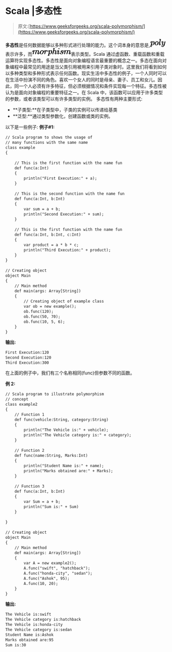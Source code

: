 # Scala |多态性

> 原文:[https://www.geeksforgeeks.org/scala-polymorphism/](https://www.geeksforgeeks.org/scala-polymorphism/)

**多态性**是任何数据能够以多种形式进行处理的能力。这个词本身的意思是,![poly](img/cd54c489f0f464432736c428b970cb14.png "Rendered by QuickLaTeX.com")表示许多，而![morphism](img/add33c0ba8841b92ab5f11767d6ab099.png "Rendered by QuickLaTeX.com")表示类型。Scala 通过虚函数、重载函数和重载运算符实现多态性。多态性是面向对象编程语言最重要的概念之一。多态在面向对象编程中最常见的用途是当父类引用被用来引用子类对象时。这里我们将看到如何以多种类型和多种形式表示任何函数。现实生活中多态性的例子，一个人同时可以在生活中扮演不同的角色。喜欢一个女人的同时是母亲、妻子、员工和女儿。因此，同一个人必须有许多特征，但必须根据情况和条件实现每一个特征。多态性被认为是面向对象编程的重要特征之一。在 Scala 中，该函数可以应用于许多类型的参数，或者该类型可以有许多类型的实例。
多态性有两种主要形式:

*   **子类型:**在子类型中，子类的实例可以传递给基类
*   **泛型:**通过类型参数化，创建函数或类的实例。

以下是一些例子:
**例子#1:**

```
// Scala program to shows the usage of 
// many functions with the same name 
class example 
{ 

    // This is the first function with the name fun
    def func(a:Int) 
    { 
        println("First Execution:" + a); 
    } 

    // This is the second function with the name fun
    def func(a:Int, b:Int) 
    { 
        var sum = a + b; 
        println("Second Execution:" + sum); 
    } 

    // This is the first function with the name fun
    def func(a:Int, b:Int, c:Int) 
    { 
        var product = a * b * c; 
        println("Third Execution:" + product); 
    } 
} 

// Creating object
object Main      
{ 
    // Main method
    def main(args: Array[String]) 
    {
        // Creating object of example class
        var ob = new example(); 
        ob.func(120); 
        ob.func(50, 70);
        ob.func(10, 5, 6);
    } 
} 
```

**输出:**

```
First Execution:120
Second Execution:120
Third Execution:300

```

在上面的例子中，我们有三个名称相同(func)但参数不同的函数。

**例 2:**

```
// Scala program to illustrate polymorphism
// concept
class example2
{ 
    // Function 1 
    def func(vehicle:String, category:String)     
    { 
        println("The Vehicle is:" + vehicle); 
        println("The Vehicle category is:" + category); 
    } 

    // Function 2 
    def func(name:String, Marks:Int)      
    { 
        println("Student Name is:" + name); 
        println("Marks obtained are:" + Marks); 
    } 

    // Function 3 
    def func(a:Int, b:Int) 
    {
        var Sum = a + b;
        println("Sum is:" + Sum)
    }

} 

// Creating object
object Main 
{ 
    // Main method
    def main(args: Array[String]) 
    { 
        var A = new example2(); 
        A.func("swift", "hatchback"); 
        A.func("honda-city", "sedan"); 
        A.func("Ashok", 95);
        A.func(10, 20);
    } 
} 
```

**输出:**

```
The Vehicle is:swift
The Vehicle category is:hatchback
The Vehicle is:honda-city
The Vehicle category is:sedan
Student Name is:Ashok
Marks obtained are:95
Sum is:30

```